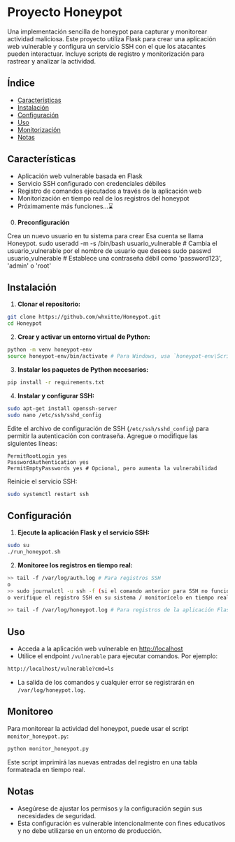 # Proyecto Honeypot

Una implementación sencilla de honeypot para capturar y monitorear actividad maliciosa. Este proyecto utiliza Flask para crear una aplicación web vulnerable y configura un servicio SSH con el que los atacantes pueden interactuar. Incluye scripts de registro y monitorización para rastrear y analizar la actividad.

## Índice

- [Características](#características)
- [Instalación](#instalación)
- [Configuración](#configuración)
- [Uso](#uso)
- [Monitorización](#monitorización)
- [Notas](#notas)

## Características

- Aplicación web vulnerable basada en Flask
- Servicio SSH configurado con credenciales débiles
- Registro de comandos ejecutados a través de la aplicación web
- Monitorización en tiempo real de los registros del honeypot
- Próximamente más funciones...⌛

0. **Preconfiguración**

Crea un nuevo usuario en tu sistema para crear Esa cuenta se llama Honeypot. sudo useradd -m -s /bin/bash usuario_vulnerable # Cambia el usuario_vulnerable por el nombre de usuario que desees
sudo passwd usuario_vulnerable # Establece una contraseña débil como 'password123', 'admin' o 'root'

## Instalación

1. **Clonar el repositorio:**

```bash
git clone https://github.com/whxitte/Honeypot.git
cd Honeypot
```

2. **Crear y activar un entorno virtual de Python:**

```bash
python -m venv honeypot-env
source honeypot-env/bin/activate # Para Windows, usa `honeypot-env\Scripts\activate`
```

3. **Instalar los paquetes de Python necesarios:**

```bash
pip install -r requirements.txt
```

4. **Instalar y configurar SSH:**

```bash
sudo apt-get install openssh-server
sudo nano /etc/ssh/sshd_config
```

Edite el archivo de configuración de SSH (`/etc/ssh/sshd_config`) para permitir la autenticación con contraseña. Agregue o modifique las siguientes líneas:

```
PermitRootLogin yes
PasswordAuthentication yes
PermitEmptyPasswords yes # Opcional, pero aumenta la vulnerabilidad
```

Reinicie el servicio SSH:

```bash
sudo systemctl restart ssh
```

## Configuración

1. **Ejecute la aplicación Flask y el servicio SSH:**

```bash
sudo su
./run_honeypot.sh
```

2. **Monitoree los registros en tiempo real:**

```bash
>> tail -f /var/log/auth.log # Para registros SSH
o
>> sudo journalctl -u ssh -f (si el comando anterior para SSH no funciona)
o verifique el registro SSH en su sistema / monitorícelo en tiempo real

>> tail -f /var/log/honeypot.log # Para registros de la aplicación Flask
```

## Uso

- Acceda a la aplicación web vulnerable en [http://localhost](http://localhost)
- Utilice el endpoint `/vulnerable` para ejecutar comandos. Por ejemplo:

```bash
http://localhost/vulnerable?cmd=ls
```

- La salida de los comandos y cualquier error se registrarán en `/var/log/honeypot.log`.

## Monitoreo

Para monitorear la actividad del honeypot, puede usar el script `monitor_honeypot.py`:

```bash
python monitor_honeypot.py
```

Este script imprimirá las nuevas entradas del registro en una tabla formateada en tiempo real.

## Notas

- Asegúrese de ajustar los permisos y la configuración según sus necesidades de seguridad.
- Esta configuración es vulnerable intencionalmente con fines educativos y no debe utilizarse en un entorno de producción.
